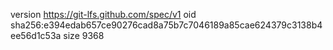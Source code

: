 version https://git-lfs.github.com/spec/v1
oid sha256:e394edab657ce90276cad8a75b7c7046189a85cae624379c3138b4ee56d1c53a
size 9368
